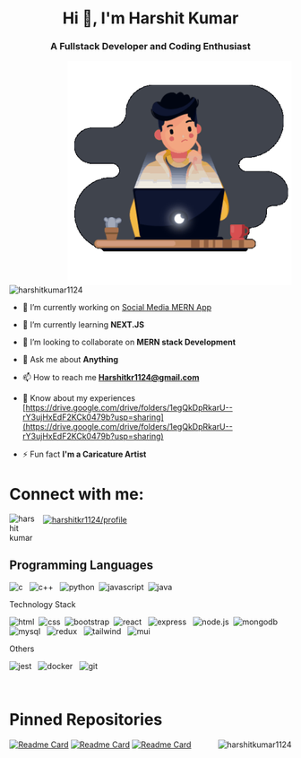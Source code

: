 
<h1 align="center">Hi 👋, I'm Harshit Kumar</h1>


<h3 align="center">A Fullstack Developer and Coding Enthusiast</h3>
<img align="right" alt="Coding" width="400" src="https://github.com/HarshitKumar1124/HarshitKumar1124/blob/main/Coding.gif"/>

<p align="left"> <img src="https://komarev.com/ghpvc/?username=harshitkumar1124&label=Profile%20views&color=0e75b6&style=flat" alt="harshitkumar1124" /> </p>



- 🔭 I’m currently working on [Social Media MERN App](https://github.com/HarshitKumar1124/Social_Media_Clone.git)

- 🌱 I’m currently learning **NEXT.JS**

- 👯 I’m looking to collaborate on **MERN stack Development**

- 💬 Ask me about **Anything**

- 📫 How to reach me **Harshitkr1124@gmail.com**

- 📄 Know about my experiences [https://drive.google.com/drive/folders/1egQkDpRkarU--rY3ujHxEdF2KCk0479b?usp=sharing](https://drive.google.com/drive/folders/1egQkDpRkarU--rY3ujHxEdF2KCk0479b?usp=sharing)

- ⚡ Fun fact **I'm a Caricature Artist**

<h1 align="left">Connect with me:</h1>
<p align="left" >
<a href="https://linkedin.com/in/harshit kumar" target="blank"><img align="left"  style="padding-right:10px;" src="https://cdn.jsdelivr.net/gh/devicons/devicon@latest/icons/linkedin/linkedin-original.svg" alt="harshit kumar" width="50px"/></a>
<a href="https://auth.geeksforgeeks.org/user/harshitkr1124/profile" target="blank"><img display="none" align="center" src="https://raw.githubusercontent.com/rahuldkjain/github-profile-readme-generator/master/src/images/icons/Social/geeks-for-geeks.svg" alt="harshitkr1124/profile" height="30" width="40" /></a>
</p>

<br/>
<h2 align="left">Programming Languages</h2>
<p align="left" >
  
<img src="https://cdn.jsdelivr.net/gh/devicons/devicon@latest/icons/c/c-original.svg" alt="c"  width="50px" /> &nbsp;
<img src="https://cdn.jsdelivr.net/gh/devicons/devicon@latest/icons/cplusplus/cplusplus-original.svg" alt="c++" width="50px" /> &nbsp;
<img src="https://cdn.jsdelivr.net/gh/devicons/devicon@latest/icons/python/python-original.svg" alt="python" width="50px"/>&nbsp;
<img src="https://cdn.jsdelivr.net/gh/devicons/devicon@latest/icons/javascript/javascript-original.svg" alt="javascript" width="50px"/>&nbsp;
<img src="https://cdn.jsdelivr.net/gh/devicons/devicon@latest/icons/java/java-original.svg" alt="java" width="50px"/>&nbsp;


<p>Technology Stack</p>

<p align="left">
  <img src="https://cdn.jsdelivr.net/gh/devicons/devicon@latest/icons/html5/html5-original.svg" alt="html" width="50px"/>&nbsp;
<img src="https://cdn.jsdelivr.net/gh/devicons/devicon@latest/icons/css3/css3-original.svg" alt="css" width="50px"/>&nbsp;
<img src="https://cdn.jsdelivr.net/gh/devicons/devicon@latest/icons/sass/sass-original.svg" alt="bootstrap" width="50px"/>&nbsp;
<img src="https://cdn.jsdelivr.net/gh/devicons/devicon@latest/icons/react/react-original.svg" alt="react" width="50px"/>&nbsp;&nbsp;
<img src="https://encrypted-tbn0.gstatic.com/images?q=tbn:ANd9GcQtjgVupjV7-MvQvYy45mKh7mZi8SqCCUf1763v7H0ZJmtAAxZG1Y7NJnTmz4ZwfOiCfv4&usqp=CAU" alt="express" width="100px"/>&nbsp;&nbsp;
<img src="https://cdn.jsdelivr.net/gh/devicons/devicon@latest/icons/nodejs/nodejs-plain-wordmark.svg" alt="node.js" width="50px"/>&nbsp;
<img src="https://cdn.jsdelivr.net/gh/devicons/devicon@latest/icons/mongodb/mongodb-plain-wordmark.svg" alt="mongodb" width="50px"/>&nbsp;
<img src="https://cdn.jsdelivr.net/gh/devicons/devicon@latest/icons/mysql/mysql-original-wordmark.svg" alt="mysql" width="50px"/>&nbsp;&nbsp;
<img src="https://cdn.jsdelivr.net/gh/devicons/devicon@latest/icons/redux/redux-original.svg" alt="redux" width="50px"/>&nbsp;&nbsp;
<img src="https://cdn.jsdelivr.net/gh/devicons/devicon@latest/icons/postman/postman-original.svg" alt="tailwind" width="50px"/>&nbsp;&nbsp;
<img src="https://cdn.jsdelivr.net/gh/devicons/devicon@latest/icons/materialui/materialui-original.svg" alt="mui" width="50px"/>&nbsp;
</p>

<p>Others</p>

<p align="left">
<img src="https://cdn.jsdelivr.net/gh/devicons/devicon@latest/icons/jest/jest-plain.svg" alt="jest" width="50px"/>&nbsp;&nbsp;
<img src="https://cdn.jsdelivr.net/gh/devicons/devicon@latest/icons/docker/docker-plain-wordmark.svg" alt="docker" width="50px"/>&nbsp;&nbsp;
<img src="https://cdn.jsdelivr.net/gh/devicons/devicon@latest/icons/git/git-plain-wordmark.svg" alt="git" width="50px"/>&nbsp;&nbsp;
</p>

<br/>
<h1>Pinned Repositories</h1>
<p><img align="right" src="https://github-readme-stats.vercel.app/api/top-langs?username=harshitkumar1124&show_icons=true&locale=en&layout=compact" alt="harshitkumar1124" /></p>

[![Readme Card](https://github-readme-stats.vercel.app/api/pin/?username=harshitkumar1124&repo=Social_Media_Clone)](https://github.com/harshitkumar1124/Social_Media_Clone)
[![Readme Card](https://github-readme-stats.vercel.app/api/pin/?username=harshitkumar1124&repo=Ecommerce_MernStack)](https://github.com/harshitkumar1124/Ecommerce_MernStack)
[![Readme Card](https://github-readme-stats.vercel.app/api/pin/?username=harshitkumar1124&repo=DropIN_Audio_ChatApp)](https://github.com/harshitkumar1124/DropIN_Audio_ChatApp)

